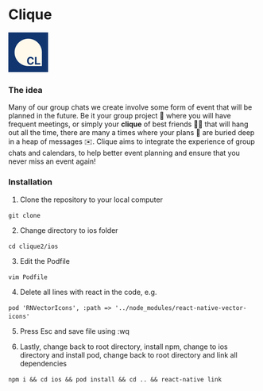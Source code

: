 # Clique
![Logo](https://github.com/clique-orbital/clique2/blob/master/ios/RNFirebaseStarter/Images.xcassets/AppIcon.appiconset/icon-40%402x.png)

### The idea
Many of our group chats we create involve some form of event that will be planned in the future. Be it your group project :file_folder: where you will have frequent meetings, or simply your **clique** of best friends :two_women_holding_hands::two_men_holding_hands: that will hang out all the time, there are many a times where your plans :date: are buried deep in a heap of messages :envelope:. Clique aims to integrate the experience of group chats and calendars, to help better event planning and ensure that you never miss an event again!

### Installation
1. Clone the repository to your local computer

`git clone `

2. Change directory to ios folder

`cd clique2/ios`

3. Edit the Podfile

`vim Podfile`

4. Delete all lines with react in the code, e.g.

`pod 'RNVectorIcons', :path => '../node_modules/react-native-vector-icons'`

5. Press Esc and save file using :wq

6. Lastly, change back to root directory, install npm, change to ios directory and install pod, change back to root directory and link all dependencies

`npm i && cd ios && pod install && cd .. && react-native link`
